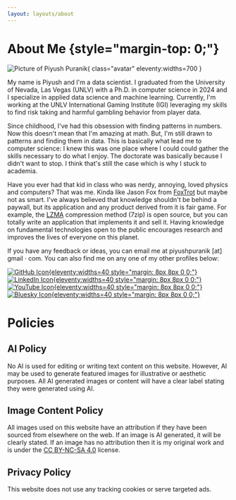 ```yaml
---
layout: layouts/about
---
```


# About Me {style="margin-top: 0;"}

![Picture of Piyush Puranik](/assets/images/me.jpg){ class="avatar" eleventy:widths=700 }

My name is Piyush and I'm a data scientist. I graduated from the University of Nevada, Las Vegas (UNLV) with a Ph.D. in computer science in 2024 and I specialize in applied data science and machine learning. Currently, I'm working at the UNLV International Gaming Institute (IGI) leveraging my skills to find risk taking and harmful gambling behavior from player data.

Since childhood, I've had this obsession with finding patterns in numbers. Now this doesn't mean that I'm amazing at math. But, I'm still drawn to patterns and finding them in data. This is basically what lead me to computer science: I knew this was one place where I could could gather the skills necessary to do what I enjoy. The doctorate was basically because I didn't want to stop. I think that's still the case which is why I stuck to academia.

Have you ever had that kid in class who was nerdy, annoying, loved physics and computers? That was me. Kinda like Jason Fox from [FoxTrot](https://foxtrot.com/) but maybe not as smart. I've always believed that knowledge shouldn't be behind a paywall, but its application and any product derived from it is fair game. For example, the [LZMA](https://en.wikipedia.org/wiki/LZMA) compression method (7zip) is open source, but you can totally write an application that implements it and sell it. Having knowledge on fundamental technologies open to the public encourages research and improves the lives of everyone on this planet.

If you have any feedback or ideas, you can email me at piyushpuranik \[at\] gmail · com. You can also find me on any one of my other profiles below: 

[![GitHub Icon](/assets/icons/github.svg){eleventy:widths=40 style="margin: 8px 8px 0 0;"}](https://github.com/preppie22/)
[![LinkedIn Icon](/assets/icons/linkedin.svg){eleventy:widths=40 style="margin: 8px 8px 0 0;"}](https://www.linkedin.com/in/piyush-puranik/)
[![YouTube Icon](/assets/icons/youtube.svg){eleventy:widths=40 style="margin: 8px 8px 0 0;"}](https://www.youtube.com/@AverageNerdTalks?sub_confirmation=1)
[![Bluesky Icon](/assets/icons/bluesky.svg){eleventy:widths=40 style="margin: 8px 8px 0 0;"}](https://bsky.app/profile/drcarp.bsky.social)

# Policies

## AI Policy

No AI is used for editing or writing text content on this website. However, AI may be used to generate featured images for illustrative or aesthetic purposes. All AI generated images or content will have a clear label stating they were generated using AI.

## Image Content Policy

All images used on this website have an attribution if they have been sourced from elsewhere on the web. If an image is AI generated, it will be clearly stated. If an image has no attribution then it is my original work and is under the [CC BY-NC-SA 4.0](https://creativecommons.org/licenses/by-nc-sa/4.0/) license.

## Privacy Policy

This website does not use any tracking cookies or serve targeted ads.